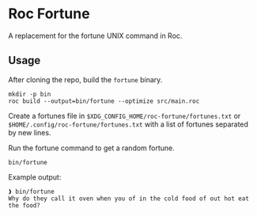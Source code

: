 # Roc Fortune

A replacement for the fortune UNIX command in Roc.

## Usage

After cloning the repo, build the `fortune` binary.

```shell
mkdir -p bin
roc build --output=bin/fortune --optimize src/main.roc
```

Create a fortunes file in `$XDG_CONFIG_HOME/roc-fortune/fortunes.txt` or `$HOME/.config/roc-fortune/fortunes.txt` with a list of fortunes separated by new lines.

Run the fortune command to get a random fortune.

```shell
bin/fortune
```

Example output:

```text
❱ bin/fortune
Why do they call it oven when you of in the cold food of out hot eat the food?
```
